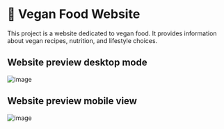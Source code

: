 # **🌱 Vegan Food Website**
This project is a website dedicated to vegan food. It provides information about vegan recipes, nutrition, and lifestyle choices.

<h2>Website preview desktop mode</h2>

![image](https://github.com/sanket96s/Projects/assets/109816069/92ef7dd3-82f9-4767-b8b9-fc3547c23449)

<h2>Website preview mobile view</h2>

![image](https://github.com/sanket96s/Projects/assets/109816069/145e8942-e362-462f-a326-83bd92af19df)
